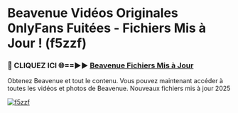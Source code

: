 # Beavenue Vidéos Originales 0nlyFans Fuitées - Fichiers Mis à Jour ! (f5zzf)

<h3>🔴 CLIQUEZ ICI 🌐==►► <a href="https://tinyurl.com/2pmr4ezf" rel="nofollow">Beavenue Fichiers Mis à Jour</a></h3>

Obtenez Beavenue et tout le contenu. Vous pouvez maintenant accéder à toutes les vidéos et photos de Beavenue. Nouveaux fichiers mis à jour 2025

[![f5zzf](https://i.imgur.com/6SNvagu.gif)](https://tinyurl.com/2pmr4ezf)
